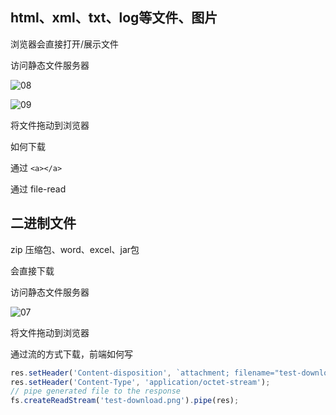## html、xml、txt、log等文件、图片

浏览器会直接打开/展示文件

访问静态文件服务器

![08](https://blog-1320825986.cos.ap-nanjing.myqcloud.com/20230831/08.png)

![09](https://blog-1320825986.cos.ap-nanjing.myqcloud.com/20230831/09.png)

将文件拖动到浏览器

如何下载

通过 `<a></a>`

通过 file-read


## 二进制文件

zip 压缩包、word、excel、jar包

会直接下载

访问静态文件服务器

![07](https://blog-1320825986.cos.ap-nanjing.myqcloud.com/20230831/07.png)

将文件拖动到浏览器


通过流的方式下载，前端如何写

```js
res.setHeader('Content-disposition', `attachment; filename="test-download.png"`);
res.setHeader('Content-Type', 'application/octet-stream');
// pipe generated file to the response
fs.createReadStream('test-download.png').pipe(res);
```
